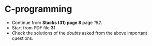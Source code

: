 # C-programming

* Continue from **Stacks (31) page 8** page *182*.
* Start from PDF file **31**.
* Check the solutions of the *doubts* asked from the above important questions.
